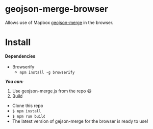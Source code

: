 # geojson-merge-browser
Allows use of Mapbox [geojson-merge](https://github.com/mapbox/geojson-merge) in the browser.

# Install
  #### Dependencies
  * Browserify
    * `npm install -g browserify`

**_You can:_**
1. Use geojson-merge.js from the repo :smile:
2. Build
  * Clone this repo
  * `$ npm install`
  * `$ npm run build`
  * The latest version of gejson-merge for the browser is ready to use!
